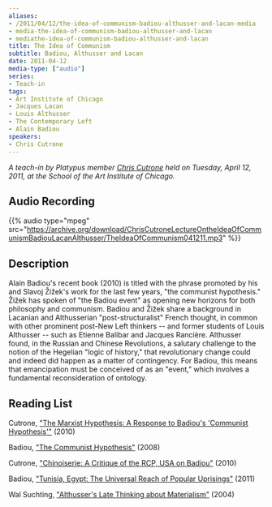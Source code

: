 ```yaml
---
aliases:
- /2011/04/12/the-idea-of-communism-badiou-althusser-and-lacan-media
- media-the-idea-of-communism-badiou-althusser-and-lacan
- mediathe-idea-of-communism-badiou-althusser-and-lacan
title: The Idea of Communism
subtitle: Badiou, Althusser and Lacan
date: 2011-04-12
media-type: ["audio"]
series:
- Teach-in
tags:
- Art Institute of Chicago
- Jacques Lacan
- Louis Althusser
- The Contemporary Left
- Alain Badiou
speakers:
- Chris Cutrone
---
```


_A teach-in by Platypus member [Chris Cutrone](/speakers/chris-cutrone) held on Tuesday, April 12, 2011, at the School of the Art Institute of Chicago._

## Audio Recording

{{% audio type="mpeg" src="https://archive.org/download/ChrisCutroneLectureOntheIdeaOfCommunismBadiouLacanAlthusser/TheIdeaOfCommunism041211.mp3" %}}

## Description

Alain Badiou's recent book (2010) is titled with the phrase promoted by his and Slavoj Žižek's work for the last few years, "the communist hypothesis." Žižek has spoken of "the Badiou event" as opening new horizons for both philosophy and communism. Badiou and Žižek share a background in Lacanian and Althusserian "post-structuralist" French thought, in common with other prominent post-New Left thinkers -- and former students of Louis Althusser -- such as Etienne Balibar and Jacques Rancière. Althusser found, in the Russian and Chinese Revolutions, a salutary challenge to the notion of the Hegelian "logic of history," that revolutionary change could and indeed did happen as a matter of contingency. For Badiou, this means that emancipation must be conceived of as an "event," which involves a fundamental reconsideration of ontology.

## Reading List

Cutrone, ["The Marxist Hypothesis: A Response to Badiou's 'Communist Hypothesis'"](/2010/11/06/the-marxist-hypothesis-a-response-to-alain-badous-communist-hypothesis/) (2010)

Badiou, ["The Communist Hypothesis"](http://www.newleftreview.org/?view=2705) (2008)

Cutrone, ["Chinoiserie: A Critique of the RCP, USA on Badiou"](/2010/08/05/chinoiserie-a-critique-of-the-revolutionary-communist-party-usa%E2%80%99s-%E2%80%9Cnew-synthesis%E2%80%9D/) (2010)

Badiou, ["Tunisia, Egypt: The Universal Reach of Popular Uprisings"](http://www.lacan.com/thesymptom/?page_id=1031) (2011)

Wal Suchting, ["Althusser's Late Thinking about Materialism"](http://www.generation-online.org/p/suchting_althusser.pdf) (2004)
